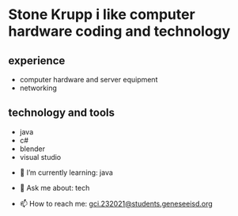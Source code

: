 # Stone Krupp i like computer hardware coding and technology

## experience

- computer hardware and server equipment
- networking

## technology and tools
* java
* c#
* blender
* visual studio

- 🌱 I’m currently learning: java 

- 💬 Ask me about: tech

- 📫 How to reach me: gci.232021@students.geneseeisd.org

